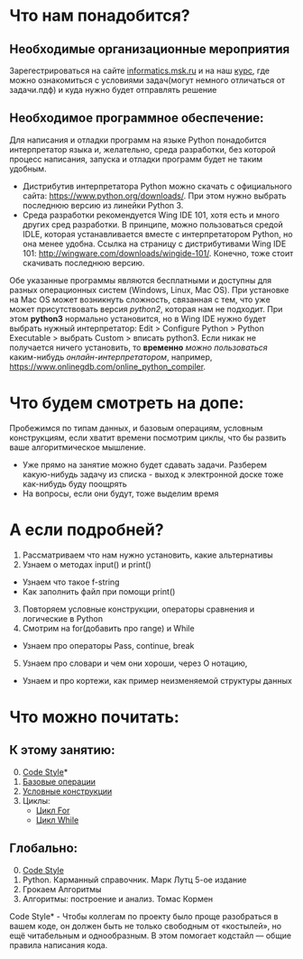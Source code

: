 # Что нам понадобится?
## Необходимые организационные мероприятия 
Зарегестрироваться на сайте [informatics.msk.ru](https://informatics.msk.ru/login/index.php) и на наш [курс](https://informatics.msk.ru/course/view.php?id=5055), где можно ознакомиться с условиями задач(могут немного отличаться от задачи.пдф) и куда нужно будет отправлять решение 

## Необходимое программное обеспечение:

Для написания и отладки программ на языке Python понадобится интерпретатор языка и, желательно, среда разработки, без которой процесс написания, запуска и отладки программ будет не таким удобным.
* Дистрибутив интерпретатора Python можно скачать с официального сайта: https://www.python.org/downloads/. При этом нужно выбрать последнюю версию из линейки Python 3.
* Среда разработки рекомендуется Wing IDE 101, хотя есть и много других сред разработки. В принципе, можно пользоваться средой IDLE, которая устанавливается вместе с интерпретатором Python, но она менее удобна. Ссылка на страницу с дистрибутивами Wing IDE 101: http://wingware.com/downloads/wingide-101/. Конечно, тоже стоит скачивать последнюю версию.


Обе указанные программы являются бесплатными и доступны для разных операционных систем (Windows, Linux, Mac OS).
При установке на Mac OS может возникнуть сложность, связанная с тем, что уже может присутствовать версия *python2*, которая нам не подходит. При этом **python3** нормально установится, но в Wing IDE нужно будет выбрать нужный интерпретатор: Edit > Configure Python > Python Executable > выбрать Custom > вписать python3.
Если никак не получается ничего установить, то **временно** *можно пользоваться* каким-нибудь *онлайн-интерпретатором*, например, https://www.onlinegdb.com/online_python_compiler.

# Что будем смотреть на допе:

Пробежимся по типам данных, и базовым операциям, условным конструкциям, если хватит времени посмотрим циклы, что бы развить ваше алгоритмическое мышление.

* Уже прямо на занятие можно будет сдавать задачи. Разберем какую-нибудь задачу из списка - выход к электронной доске тоже как-нибудь буду поощрять
* На вопросы, если они будут, тоже выделим время

# А если подробней?
1. Рассматриваем что нам нужно установить, какие альтернативы
2. Узнаем о методах input() и print()
* Узнаем что такое f-string
* Как заполнить файл при помощи print()
3. Повторяем условные конструкции, операторы сравнения и логические в Python  
4. Смотрим на for(добавить про range) и While
* Узнаем про операторы Pass, continue, break
5. Узнаем про словари и чем они хороши, через O нотацию, 
* Узнаем и про кортежи, как пример неизменяемой структуры данных

# Что можно почитать:

## К этому занятию:
0. [Сode Style](https://peps.python.org/pep-0008/)*
1. [Базовые операции](https://informatics.msk.ru/mod/book/view.php?id=2301)
2. [Условные конструкции](https://informatics.msk.ru/mod/book/view.php?id=2533)
3. Циклы: 
   * [Цикл For](https://informatics.msk.ru/mod/book/view.php?id=2534)
   * [Цикл While](https://informatics.msk.ru/mod/book/view.php?id=2583)

## Глобально:
0. [Сode Style](https://peps.python.org/pep-0008/)
1. Python. Карманный справочник. Марк Лутц 5-ое издание
2. Грокаем Алгоритмы 
3. Алгоритмы: построение и анализ. Томас Кормен 

Code Style* - Чтобы коллегам по проекту было проще разобраться в вашем коде, он должен быть не только свободным от «костылей», но ещё читабельным и однообразным. В этом помогает кодстайл — общие правила написания кода.
